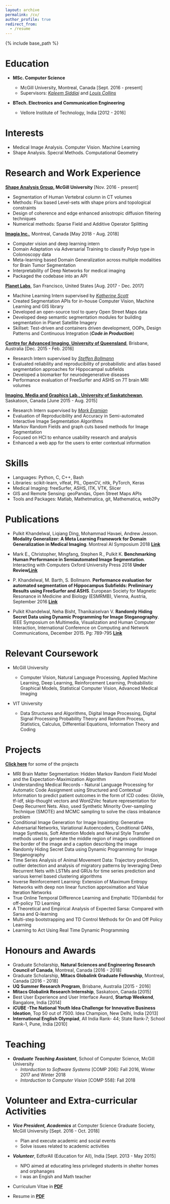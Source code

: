 ```yaml
---
layout: archive
permalink: /cv/
author_profile: true
redirect_from:
  - /resume
---
```


{% include base_path %}

Education
======
* **MSc. Computer Science**
  * McGill University, Montreal, Canada [Sept. 2016 - present]
  * Supervisors: [*Kaleem Siddiqi*](http://www.cim.mcgill.ca/~siddiqi/) and [*Louis Collins*](http://nist.mni.mcgill.ca/)
      
* **BTech. Electronics and Communication Engineering**
  * Vellore Institute of Technology, India [2012 - 2016]
 
Interests
======
* Medical Image Analysis. Computer Vision. Machine Learning
* Shape Analysis. Specral Methods. Computational Geometry


Research and Work Experience
======
**[Shape Analysis Group](http://www.cim.mcgill.ca/~shape/), McGill University** [Nov. 2016 - present]   
* Segmentation of Human Vertebral column in CT volumes
* Methods: Flux based Level-sets with shape priors and topological constraints
* Design of coherence and edge enhanced anisotropic diffusion filtering techniques
* Numerical methods: Sparse Field and Additive Operator Splitting

[**Imagia Inc.**](https://www.imagia.com/), Montreal, Canada [May 2018 - Aug. 2018]
* Computer vision and deep learning intern
* Domain Adaptation via Adversarial Training to classify Polyp type in Colonoscopy data
* Meta-learning based Domain Generalization across multiple modalities for Brain Tumor Segmentation
* Interpretability of Deep Networks for medical imaging
* Packaged the codebase into an API

[**Planet Labs**](https://www.planet.com/), San Francisco, United States [Aug. 2017 - Dec. 2017]
* Machine Learning Intern supervised by [*Katherine Scott*](https://www.linkedin.com/in/katherineascott/)
* Created Segmentation APIs for in-house Computer Vision, Machine Learning and GIS library
* Developed an open-source tool to query Open Street Maps data
* Developed deep semantic segmentation modules for building segmentation in Planet Satellite Imagery
* Skillset: Test-driven and containers driven development, OOPs, Design Patterns and Continuous Integration (***Code in Production***)

[**Centre for Advanced Imaging, University of Queensland**](https://cai.centre.uq.edu.au/), Brisbane, Australia [Dec. 2015 - Feb. 2016]
* Research Intern supervised by [*Steffen Bollmann*](https://cai.centre.uq.edu.au/profile/115/steffen-bollmann)
* Evaluated reliability and reproducibility of probabilistic and atlas based segmentation
approaches for Hippocampal subfields
* Developed a biomarker for neurodegenerative diseases
* Performance evaluation of FreeSurfer and ASHS on 7T brain MRI volumes
  
[**Imaging, Media and Graphics Lab., University of Saskatchewan**](https://www.cs.usask.ca/research/research-groups/imaging,-multimedia-and-graphics-img-lab.php), Saskatoon, Canada [June 2015 - Aug. 2015]
* Research Intern supervised by [*Mark Eramian*](https://www.cs.usask.ca/faculty/eramian/)
* Evaluation of Reproducibility and Accuracy in Semi-automated Interactive Image Segmentation Algorithms
* Markov Random Fields and graph cuts based methods for Image Segmentation
* Focused on HCI to enhance usability research and analysis
* Enhanced a web app for the users to enter contextual information
  
Skills
======

* Languages: Python, C, C++, Bash
* Libraries: scikit-learn, vlfeat, PIL, OpenCV, nltk, PyTorch, Keras
* Medical Imaging: freeSurfer, ASHS, ITK, VTK, Slicer
* GIS and Remote Sensing: geoPandas, Open Street Maps APIs
* Tools and Packages: Matlab, Mathetmatica, git, Mathematica, web2Py

Publications
======
* Pulkit Khandelwal, Liqiang Ding, Mohammad Havaei, Andrew Jesson. **Modality Generalizer: A Meta Learning Framework for Domain Generalization in Medical Imaging**. Montreal AI Symposium 2018 [**Link**](https://drive.google.com/file/d/1zBAKiiXr1-HIOd3-5-InWHX7zY48wDwW/view?usp=sharing)

* Mark E., Christopher, Mingfang, Stephen R., Pulkit K. **Benchmarking Human Performance in Semiautomated Image Segmentation**. Interacting with Computers Oxford University Press 2018 **Under Review**[**Link**](https://drive.google.com/file/d/1hqq69ua-7bQczBUvo3oMhMIsE6ml78sq/view?usp=sharing)

* P. Khandelwal, M. Barth, S. Bollmann. **Performance evaluation for automated segmentation of Hippocampus Subfields: Preliminary Results using FreeSurfer and ASHS**.  European Society for Magnetic Resonance in Medicine and Biology (ESMRMB), Vienna, Austria, September 2016 [**Link**](https://figshare.com/articles/Performance_evaluation_for_automated_segmentation_of_Hippocampus_Subfields_Preliminary_Results_using_FreeSurfer_and_ASHS/4272431)

* Pulkit Khandelwal, Neha Bisht, Thanikaiselvan V. **Randomly Hiding Secret Data using Dynamic Programming for Image Steganography**. IEEE Symposium on Multimedia, Visualization and Human Computer Interaction, International Conference on Computing and Network Communications, December 2015. Pg: 789-795 [**Link**](http://ieeexplore.ieee.org/abstract/document/7411278/)


Relevant Coursework
======
* McGill University
  * Computer Vision, Natural Language Processing, Applied Machine Learning, Deep Learning, Reinforcement Learning,                 Probabilistic Graphical Models, Statistical Computer Vision, Advanced Medical Imaging

* VIT University
  * Data Structures and Algorithms, Digital Image Processing, Digital Signal Processing
    Probability Theory and Random Process, Statistics, Calculus, Differential Equations, Information Theory and Coding
  
Projects
======
[**Click here**](https://pulkit-khandelwal.github.io/portfolio/) for some of the projects

* MRI Brain Matter Segmentation: Hidden Markov Random Field Model and the Expectation-Maximization
Algorithm
* Understanding Medical Records - Natural Language Processing for Automatic Code Assignment
using Structured and Contextual Information to predict patient outcomes in the form
of ICD codes: GloVe, tf-idf, skip-thought vectors and Word2Vec feature representation for Deep Recurrent
Nets. Also, used Synthetic Minority Over-sampling Technique (SMOTE) and MCMC sampling to solve the
class imbalance problem
* Conditional Image Generation for Image Inpainting: Generative Adversarial Networks, Variational
Autoencoders, Conditional GANs, Image Synthesis, Soft Attention Models and Neural Style Transfer methods
used to generate the middle region of images conditioned on the border of the image and a caption describing
the image
* Randomly Hiding Secret Data using Dynamic Programming for Image Steganography
* Time Series Analysis of Animal Movement Data: Trajectory prediction, outlier detection and analysis
of migratory patterns by leveraging Deep Recurrent Nets with LSTMs and GRUs for time series prediction
and various kernel based clustering algorithms
* Inverse Reinforcement Learning: Extension of Maximum Entropy Networks with deep non
linear function approximation and Value Iteration Networks
* True Online Temporal Difference Learning and Emphatic TD(lambda) for off-policy TD Learning
* A Theoretical and Empirical Analysis of Expected Sarsa: Compared with Sarsa and Q-learning
* Multi-step bootstrapping and TD Control Methods for On and Off Policy Learning
* Learning to Act Using Real Time Dynamic Programming

Honours and Awards
======
* Graduate Scholarship, **Natural Sciences and Engineering Research Council of Canada**, Montreal, Canada [2016 - 2018]
* Graduate Scholarship, **Mitacs Globalink Graduate Fellowship**, Montreal, Canada [2016 - 2018]
* **UQ Summer Research Program**, Brisbane, Australia [2015 - 2016]
* **Mitacs Globalink Research Internship**, Saskatoon, Canada [2015]
* Best User Experience and User Interface Award, **Startup Weekend**, Bangalore, India [2014]
* **iCUBE -The National Youth Idea Challenge for Innovative Business Ideation**, Top 50 out of 7500. Idea Champion, New Delhi, India [2013]
* **International English Olympiad**, All India Rank- 44; State Rank-7; School Rank-1, Pune, India [2010]

Teaching
======
* ***Graduate Teaching Assistant***, School of Computer Science, McGill University
  * *Intorduction to Software Systems* [COMP 206]: Fall 2016, Winter 2017 and Winter 2018
  * *Intorduction to Computer Vision* [COMP 558]: Fall 2018
  
Volunteer and Extra-curricular Activities
======
* ***Vice President, Academics*** at Computer Science Graduate Society, McGill University [Sept. 2016 - Oct. 2018]
  * Plan and execute academic and social events
  * Solve issues related to academic activities

* ***Volunteer***, EdforAll (Education for All), India [Sept. 2013 - May 2015]
  * NPO aimed at educating less privileged students in shelter homes and orphanages
  * I was an Engish and Math teacher

* Curriculum Vitae in [**PDF**](https://drive.google.com/file/d/1-m-YNU-oaeZ0YPdur52TzRR3A2EMt3gl/view?usp=sharing)
* Resume in [**PDF**](https://drive.google.com/file/d/11IVINYZccYlZ3LYf1Yuz8wY-l8eXNxoL/view?usp=sharing)
